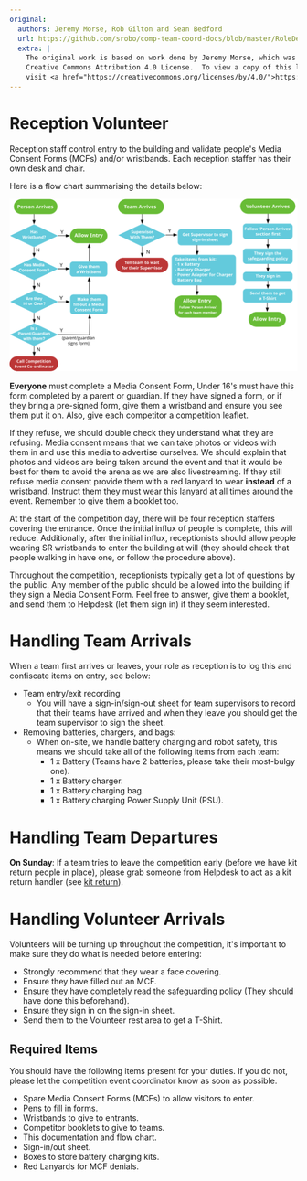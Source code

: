 ```yaml
---
original:
  authors: Jeremy Morse, Rob Gilton and Sean Bedford
  url: https://github.com/srobo/comp-team-coord-docs/blob/master/RoleDescriptions/reception.md
  extra: |
    The original work is based on work done by Jeremy Morse, which was under the
    Creative Commons Attribution 4.0 License.  To view a copy of this license,
    visit <a href="https://creativecommons.org/licenses/by/4.0/">https://creativecommons.org/licenses/by/4.0/</a>.
---
```

# Reception Volunteer

Reception staff control entry to the building and validate people's Media Consent Forms (MCFs) and/or wristbands. Each reception staffer has their own desk and chair.

Here is a flow chart summarising the details below:

![Reception Desk Flow](../diagrams/reception-desk-flow.svg)

**Everyone** must complete a Media Consent Form, Under 16's must have this form completed by a parent or guardian. If they have signed a form, or if they bring a pre-signed form, give them a wristband and ensure you see them put it on. Also, give each competitor a competition leaflet.

If they refuse, we should double check they understand what they are refusing. Media consent means that we can take photos or videos with them in and use this media to advertise ourselves. We should explain that photos and videos are being taken around the event and that it would be best for them to avoid the arena as we are also livestreaming. If they still refuse media consent provide them with a red lanyard to wear **instead** of a wristband. Instruct them they must wear this lanyard at all times around the event. Remember to give them a booklet too.

At the start of the competition day, there will be four reception staffers
covering the entrance. Once the initial influx of people is complete, this
will reduce. Additionally, after the initial influx, receptionists
should allow people wearing SR wristbands to enter the building at will (they
should check that people walking in have one, or follow the procedure above).

Throughout the competition, receptionists typically get a lot of questions by the public. Any member of the public should be allowed into the building if they sign a Media Consent Form. Feel free to answer, give them a booklet, and send them to Helpdesk (let them sign in) if they seem interested.

# Handling Team Arrivals
When a team first arrives or leaves, your role as reception is to log this and confiscate items on entry, see below:

* Team entry/exit recording
 	* You will have a sign-in/sign-out sheet for team supervisors to
record that their teams have arrived and when they leave you should get the team supervisor to sign the sheet.
* Removing batteries, chargers, and bags:
 	* When on-site, we handle battery charging and robot safety, this means we should take all of the following items from each team:
 		* 1 x Battery (Teams have 2 batteries, please take their most-bulgy one).
 		* 1 x Battery charger.
		* 1 x Battery charging bag.
		* 1 x Battery charging Power Supply Unit (PSU).

# Handling Team Departures

**On Sunday**: If a team tries to leave the competition early (before we have kit return people in place), please grab someone from Helpdesk to act as a kit return handler (see [kit return](../../../kit/event-operations/kit-return/)).

# Handling Volunteer Arrivals
Volunteers will be turning up throughout the competition, it's important to make sure they do what is needed before entering:
- Strongly recommend that they wear a face covering.
- Ensure they have filled out an MCF.
- Ensure they have completely read the safeguarding policy (They should have done this beforehand).
- Ensure they sign in on the sign-in sheet.
- Send them to the Volunteer rest area to get a T-Shirt.

## Required Items

You should have the following items present for your duties. If you do not, please let the competition event coordinator know as soon as possible.

* Spare Media Consent Forms (MCFs) to allow visitors to enter.
* Pens to fill in forms.
* Wristbands to give to entrants.
* Competitor booklets to give to teams.
* This documentation and flow chart.
* Sign-in/out sheet.
* Boxes to store battery charging kits.
* Red Lanyards for MCF denials.
